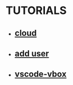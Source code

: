 # TUTORIALS

- ## [cloud](https://github.com/mattwhite180/mattwhite180/tree/master/tutorials/cloud/README.md)
- ## [add user](https://github.com/mattwhite180/mattwhite180/tree/master/tutorials/add_user.md)
- ## [vscode-vbox](https://github.com/mattwhite180/mattwhite180/tree/master/tutorials/vscode-vbox.md)
